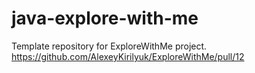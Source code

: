 # java-explore-with-me
Template repository for ExploreWithMe project.
https://github.com/AlexeyKirilyuk/ExploreWithMe/pull/12